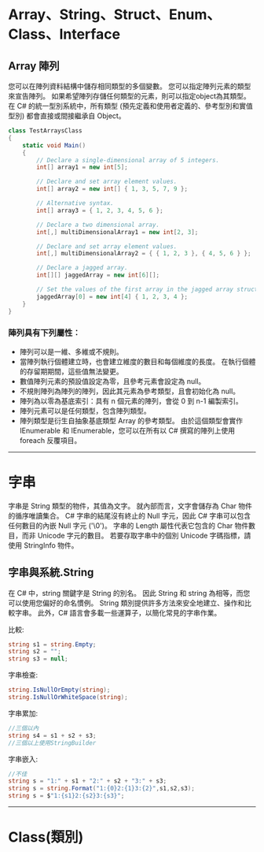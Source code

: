 # Array、String、Struct、Enum、Class、Interface

## Array 陣列

您可以在陣列資料結構中儲存相同類型的多個變數。 您可以指定陣列元素的類型來宣告陣列。 如果希望陣列存儲任何類型的元素，則可以指定object為其類型。 在 C# 的統一型別系統中，所有類型 (預先定義和使用者定義的、參考型別和實值型別) 都會直接或間接繼承自 Object。

```C#
class TestArraysClass
{
    static void Main()
    {
        // Declare a single-dimensional array of 5 integers.
        int[] array1 = new int[5];

        // Declare and set array element values.
        int[] array2 = new int[] { 1, 3, 5, 7, 9 };

        // Alternative syntax.
        int[] array3 = { 1, 2, 3, 4, 5, 6 };

        // Declare a two dimensional array.
        int[,] multiDimensionalArray1 = new int[2, 3];

        // Declare and set array element values.
        int[,] multiDimensionalArray2 = { { 1, 2, 3 }, { 4, 5, 6 } };

        // Declare a jagged array.
        int[][] jaggedArray = new int[6][];

        // Set the values of the first array in the jagged array structure.
        jaggedArray[0] = new int[4] { 1, 2, 3, 4 };
    }
}
```

### 陣列具有下列屬性︰
- 陣列可以是一維、多維或不規則。  
- 當陣列執行個體建立時，也會建立維度的數目和每個維度的長度。 在執行個體的存留期期間，這些值無法變更。   
- 數值陣列元素的預設值設定為零，且參考元素會設定為 null。  
- 不規則陣列為陣列的陣列，因此其元素為參考類型，且會初始化為 null。  
- 陣列為以零為基底索引：具有 n 個元素的陣列，會從 0 到 n-1 編製索引。  
- 陣列元素可以是任何類型，包含陣列類型。  
- 陣列類型是衍生自抽象基底類型 Array 的參考類型。 由於這個類型會實作 IEnumerable 和 IEnumerable<T>，您可以在所有以 C# 撰寫的陣列上使用 foreach 反覆項目。  

---
# 字串
字串是 String 類型的物件，其值為文字。 就內部而言，文字會儲存為 Char 物件的循序唯讀集合。 C# 字串的結尾沒有終止的 Null 字元，因此 C# 字串可以包含任何數目的內嵌 Null 字元 ('\0')。 字串的 Length 屬性代表它包含的 Char 物件數目，而非 Unicode 字元的數目。 若要存取字串中的個別 Unicode 字碼指標，請使用 StringInfo 物件。  
## 字串與系統.String
在 C# 中，string 關鍵字是 String 的別名。 因此 String 和 string 為相等，而您可以使用您偏好的命名慣例。 String 類別提供許多方法來安全地建立、操作和比較字串。 此外，C# 語言會多載一些運算子，以簡化常見的字串作業。

比較:
```C#
string s1 = string.Empty;
string s2 = "";
string s3 = null;
```

字串檢查:
```C#
string.IsNullOrEmpty(string);
string.IsNullOrWhiteSpace(string);
```

字串累加:
```C#
//三個以內
string s4 = s1 + s2 + s3;
//三個以上使用StringBuilder
```

字串嵌入:
```C#
//不佳
string s = "1:" + s1 + "2:" + s2 + "3:" + s3;
string s = string.Format("1:{0}2:{1}3:{2}",s1,s2,s3);
string s = $"1:{s1}2:{s2}3:{s3}";
```
---
# Class(類別)

